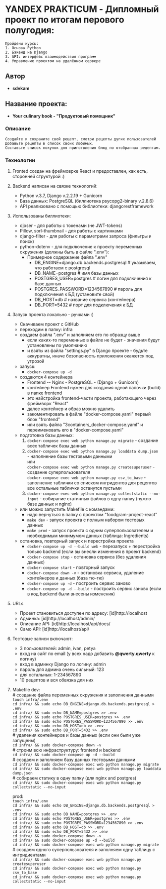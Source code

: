 # YANDEX PRAKTICUM - Дипломный проект по итогам перового полугодия:

    Пройдены курсы:
    1. Основы Python
    2. Бэкенд на Django
    3. API: интерфейс взаимодействия программ
    4. Управление проектом на удалённом сервере

## Автор

  * **sdvkam**

## Название проекта:

  * **Your culinary book - "Продуктовый помощник"**

### Описание

    Создайте и сохраните свой рецепт, смотри рецепты дугих пользователей
    Добавьте рецепты в список своих любимых.
    Составьте список покупок для приготвления блюд по отобранных рецептам.

### Технологии

1. Fronted создан на фреймоврке React и предоставлен, как есть, сторонней структурой :)
2. Backend написан на связке технологий:
    * Python v.3.7, Django v.2.2.19 + Gunicorn
    * База данных: PostgreSQL (биллиотека psycopg2-binary v.2.8.6)
    * API реализовано с помощью библиотеки: djangorestframework
3. Использованы биллиотеки:
    + djoser - для работы с токенами (не JWT-tokens)
    + Pillow, sorl-thumbnail - для работы с картинками
    + django-filter - для работы с параметрами запроса (фильтры и поиск)
    + python-dotenv - для подключение к проекту переменных окружения (должны быть в файле ".env"):
        * Примерное содержание файла ".env"
            * DB_ENGINE=django.db.backends.postgresql # указываем, что работаем с postgresql
            * DB_NAME=postgres # имя базы данных
            * POSTGRES_USER=postgres # логин для подключения к базе данных
            * POSTGRES_PASSWORD=1234567890 # пароль для подключения к БД (установите свой)
            * DB_HOST=db # название сервиса (контейнера)
            * DB_PORT=5432 # порт для подключения к БД
    
4. Запуск проекта локально - ручками :)
    + Скачиваем проект с GitHub
    + переходим в папку: infra
    + создаем файла ".env" и заполняем его по образцу выше
        * если каких-то переменных в файле не будет - значения будут установлены по умолчанию
        * и взяты из файла "settings.py" в Django проекте - будьте аккуратны, иначе безопасность приложения окажется под угрозой
    + запуск:
        * `docker-compose up -d`
    + создаются 4 контейнера
        *  Frontend -- Nginx - PostgreSQL - (Django + Gunicorn)
        *  контейнер Frontend нужен для создания одной папочки (build) в папке frontend
        *  это найстройка frontend-части проекта, работающего через фреймворк "React"
        *  далее контейнер и образ можно удалить
        *  закоментировать в файле "docker-compose.yaml" первый блок "frontend"
        *  или взять файла "3containers_docker-compose.yaml" и переименовать его в "docker-compose.yaml"
    + подготовка базы данных:
        1.  `docker-compose exec web python manage.py migrate` - создание всех табличек базы данных
        2.  `docker-compose exec web python manage.py loaddata dump.json` - наполнение базы тестовыми данными<br>
                или<br>
            `docker-compose exec web python manage.py createsuperuser` - создание суперпользователя<br>
            `docker-compose exec web python manage.py csv_to_base` - заполнение таблички со списком ингридентов для рецептов<br>
            все остальные таблички останутся пустыми
        3.  `docker-compose exec web python manage.py collectstatic --no-input` - собирание статичных файлов в одну папку (нужно базе данных и nginx)
    +  или можно запустить Makefile с командами:
        *  надо вернуться в папку с проектом "foodgram-project-react"
        * `make dev`   - запуск проекта с полным набором тестовых данных
        * `make prod`  - запуск проекта с одним суперпользователем и необходимым минимумом данных (таблица: Ingredients)
    +  остановка, повторный запуск и перестройка проекта
        * `docker-compose up -d --build web` - перезапуск + перестройка только backend (если вы внесли изменения в проект backend)
        * `docker-compose stop` - остановка сервиса (без удаления данных)
        * `docker-compose start` - повторный запуск
        * `docker-compose down -v` - остановка сервиса, удаление контейнеров и данных (база тю-тю)
        * `docker-compose up -d` - построить сервис заново
        * `docker-compose up -d --build` - построить сервис заново (если в код backend были внесены изменения)

5. URLs
    + Проект становиться доступен по адресу: [id]http://localhost
    + Админка: [id]http://localhost/admin/
    + Описание API: [id]http://localhost/api/docs/
    + Само API: [id]http://localhost/api/

6. Тестовые записи включают:
    + 3 пользователей: admin, ivan, petya
    + вход на сайт по email (у всех надо добавить **@qwerty.qwerty** к логину)
    + вход в админку Django по логину: admin
    + пароль для админа очень сильный: 123
    + для остальных: 1-234567890
    + 10 рецептов и вся обвязка для них

7. Makefile
    dev:<br>
        # создание файла переменных окружения и заполнения данными<br>
        `touch infra/.env`<br>
        `cd infra/ && sudo echo DB_ENGINE=django.db.backends.postgresql > .env`<br>
        `cd infra/ && sudo echo DB_NAME=postgres >> .env`<br>
        `cd infra/ && sudo echo POSTGRES_USER=postgres >> .env`<br>
        `cd infra/ && sudo echo POSTGRES_PASSWORD=1234567890 >> .env`<br>
        `cd infra/ && sudo echo DB_HOST=db >> .env`<br>
        `cd infra/ && sudo echo DB_PORT=5432 >> .env`<br>
        # удаления контейнеров и базы данных (если они были уже запущены)<br>
        `cd infra/ && sudo docker-compose down -v`<br>
        # строим всю инфраструктуру: frontend и backend<br>
        `cd infra/ && sudo docker-compose up -d --build`<br>
        # создаем и заполняем базу данных тестовыми данными<br>
        `cd infra/ && sudo docker-compose exec web python manage.py migrate`<br>
        `cd infra/ && sudo docker-compose exec web python manage.py loaddata dump.json`<br>
        # собираем статику в одну папку (для nginx and postgres)<br>
        `cd infra/ && sudo docker-compose exec web python manage.py collectstatic --no-input`<br>

    prod:<br>
        `touch infra/.env`<br>
        `cd infra/ && sudo echo DB_ENGINE=django.db.backends.postgresql > .env`<br>
        `cd infra/ && sudo echo DB_NAME=postgres >> .env`<br>
        `cd infra/ && sudo echo POSTGRES_USER=postgres >> .env`<br>
        `cd infra/ && sudo echo POSTGRES_PASSWORD=1234567890 >> .env`<br>
        `cd infra/ && sudo echo DB_HOST=db >> .env`<br>
        `cd infra/ && sudo echo DB_PORT=5432 >> .env`<br>
        `cd infra/ && sudo docker-compose down -v`<br>
        `cd infra/ && sudo docker-compose up -d --build`<br>
        `cd infra/ && sudo docker-compose exec web python manage.py migrate`<br>
        # создаем одного суперпользователя и заполняем одну таблицу с ингридиентами<br>
        `cd infra/ && sudo docker-compose exec web python manage.py createsuperuser`<br>
        `cd infra/ && sudo docker-compose exec web python manage.py csv_to_base`<br>
        `cd infra/ && sudo docker-compose exec web python manage.py collectstatic --no-input`<br>

